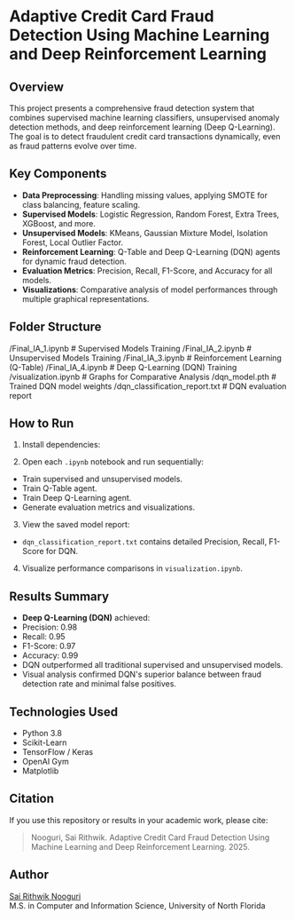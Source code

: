# Adaptive Credit Card Fraud Detection Using Machine Learning and Deep Reinforcement Learning

## Overview
This project presents a comprehensive fraud detection system that combines supervised machine learning classifiers, unsupervised anomaly detection methods, and deep reinforcement learning (Deep Q-Learning).  
The goal is to detect fraudulent credit card transactions dynamically, even as fraud patterns evolve over time.

## Key Components
- **Data Preprocessing**: Handling missing values, applying SMOTE for class balancing, feature scaling.
- **Supervised Models**: Logistic Regression, Random Forest, Extra Trees, XGBoost, and more.
- **Unsupervised Models**: KMeans, Gaussian Mixture Model, Isolation Forest, Local Outlier Factor.
- **Reinforcement Learning**: Q-Table and Deep Q-Learning (DQN) agents for dynamic fraud detection.
- **Evaluation Metrics**: Precision, Recall, F1-Score, and Accuracy for all models.
- **Visualizations**: Comparative analysis of model performances through multiple graphical representations.

## Folder Structure
/Final_IA_1.ipynb # Supervised Models Training /Final_IA_2.ipynb # Unsupervised Models Training /Final_IA_3.ipynb # Reinforcement Learning (Q-Table) /Final_IA_4.ipynb # Deep Q-Learning (DQN) Training /visualization.ipynb # Graphs for Comparative Analysis /dqn_model.pth # Trained DQN model weights /dqn_classification_report.txt # DQN evaluation report


## How to Run
1. Install dependencies:

2. Open each `.ipynb` notebook and run sequentially:
- Train supervised and unsupervised models.
- Train Q-Table agent.
- Train Deep Q-Learning agent.
- Generate evaluation metrics and visualizations.

3. View the saved model report:  
- `dqn_classification_report.txt` contains detailed Precision, Recall, F1-Score for DQN.

4. Visualize performance comparisons in `visualization.ipynb`.

## Results Summary
- **Deep Q-Learning (DQN)** achieved:
- Precision: 0.98
- Recall: 0.95
- F1-Score: 0.97
- Accuracy: 0.99
- DQN outperformed all traditional supervised and unsupervised models.
- Visual analysis confirmed DQN's superior balance between fraud detection rate and minimal false positives.

## Technologies Used
- Python 3.8
- Scikit-Learn
- TensorFlow / Keras
- OpenAI Gym
- Matplotlib

## Citation
If you use this repository or results in your academic work, please cite:
> Nooguri, Sai Rithwik. Adaptive Credit Card Fraud Detection Using Machine Learning and Deep Reinforcement Learning. 2025.

## Author
[Sai Rithwik Nooguri](https://github.com/Nooguri13)  
M.S. in Computer and Information Science, University of North Florida


